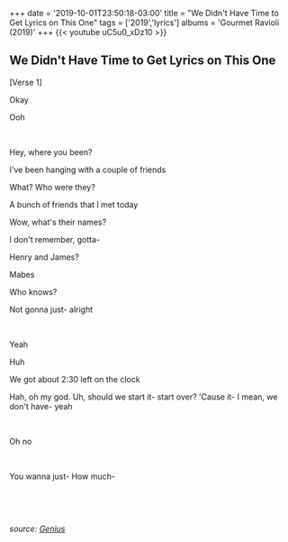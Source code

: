+++
date = '2019-10-01T23:50:18-03:00'
title = "We Didn't Have Time to Get Lyrics on This One"
tags = ['2019','lyrics']
albums = 'Gourmet Ravioli (2019)'
+++
{{< youtube uC5u0_xDz10 >}}

## We Didn't Have Time to Get Lyrics on This One

[Verse 1]

Okay

Ooh

&nbsp;

Hey, where you been?

I've been hanging with a couple of friends

What? Who were they?

A bunch of friends that I met today

Wow, what's their names?

I don't remember, gotta-

Henry and James?

Mabes

Who knows?

Not gonna just- alright

&nbsp;

Yeah

Huh

We got about 2:30 left on the clock

Hah, oh my god. Uh, should we start it- start over? 'Cause it- I mean, we don't have- yeah

&nbsp;

Oh no

&nbsp;

You wanna just- How much-

&nbsp;

&nbsp;

_source: [Genius](https://genius.com/artists/First-of-october)_
